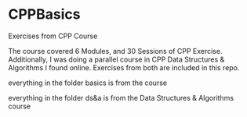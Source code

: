 # CPPBasics
Exercises from CPP Course 

The course covered 6 Modules, and 30 Sessions of CPP Exercise. Additionally, I was doing a parallel course in CPP Data Structures & Algorithms I found online. Exercises from both are included in this repo. 

everything in the folder basics is from the course

everything in the folder ds&a is from the Data Structures & Algorithms course
